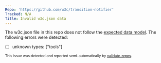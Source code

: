 ```yaml
---
Repo: 'https://github.com/w3c/transition-notifier'
Tracked: N/A
Title: Invalid w3c.json data
---
```


The w3c.json file in this repo does not follow the [expected data model](https://w3c.github.io/w3c.json.html). The following errors were detected:
* [ ] unknown types: ["tools"]

<sub>This issue was detected and reported semi-automatically by [validate-repos](https://github.com/w3c/validate-repos/).</sub>
